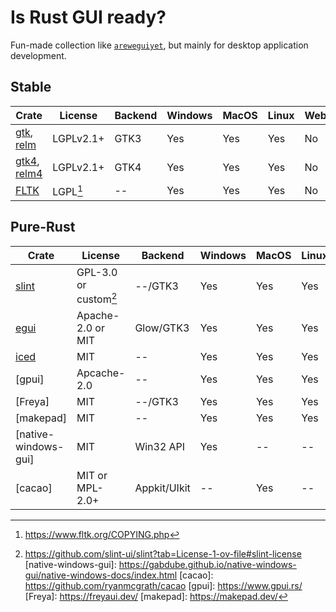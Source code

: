 # Is Rust GUI ready?

Fun-made collection like [`areweguiyet`](https://areweguiyet.com/), but mainly for desktop application development.

## Stable

[gtk]: https://docs.rs/gtk/
[relm]: https://docs.rs/relm/
[gtk4]: https://docs.rs/gtk4/
[relm4]: https://docs.rs/relm4/

[^1]: https://www.fltk.org/COPYING.php

[FLTK]: https://fltk-rs.github.io/fltk-book/

| Crate           | License   | Backend | Windows | MacOS | Linux | Web |
| --------------- | --------- | ------- | ------- | ----- | ----- | --- |
| [gtk], [relm]   | LGPLv2.1+ | GTK3    | Yes     | Yes   | Yes   | No  |
| [gtk4], [relm4] | LGPLv2.1+ | GTK4    | Yes     | Yes   | Yes   | No  |
| [FLTK]          | LGPL[^1]  | --      | Yes     | Yes   | Yes   | No  |

## Pure-Rust

[egui]: https://www.egui.rs/
[iced]: https://iced.rs/
[slint]: https://slint.dev/
[^2]: https://github.com/slint-ui/slint?tab=License-1-ov-file#slint-license
[native-windows-gui]: https://gabdube.github.io/native-windows-gui/native-windows-docs/index.html
[cacao]: https://github.com/ryanmcgrath/cacao
[gpui]: https://www.gpui.rs/
[Freya]: https://freyaui.dev/
[makepad]: https://makepad.dev/

| Crate                | License               | Backend      | Windows | MacOS | Linux | Web |
| -------------------- | --------------------- | ------------ | ------- | ----- | ----- | --- |
| [slint]              | GPL-3.0 or custom[^2] | --/GTK3      | Yes     | Yes   | Yes   | Yes |
| [egui]               | Apache-2.0 or MIT     | Glow/GTK3    | Yes     | Yes   | Yes   | Yes |
| [iced]               | MIT                   | --           | Yes     | Yes   | Yes   | No  |
| [gpui]               | Apcache-2.0           | --           | Yes     | Yes   | Yes   | No  |
| [Freya]              | MIT                   | --/GTK3      | Yes     | Yes   | Yes   | No  |
| [makepad]            | MIT                   | --           | Yes     | Yes   | Yes   | Yes |
| [native-windows-gui] | MIT                   | Win32 API    | Yes     | --    | --    | --  |
| [cacao]              | MIT or MPL-2.0+       | Appkit/UIkit | --      | Yes   | --    | --  |
